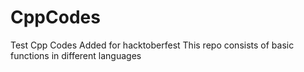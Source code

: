 # CppCodes
Test Cpp Codes
Added for hacktoberfest
This repo consists of basic functions in different languages 
